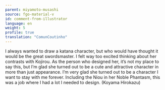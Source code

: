 ```yaml
---
parent: miyamoto-musashi
source: fgo-material-v
id: comment-from-illustrator
language: en
weight: 5
profile: true
translation: "ComunCoutinho"
---
```


I always wanted to draw a katana character, but who would have thought it would be the great swordsmaster. I felt way too excited thinking about her contrasts with Kojirou. As the person who designed her, it’s not my place to say this, but I’m glad she turned out to be a cute and attractive character in more than just appearance. I’m very glad she turned out to be a character I want to stay with me forever. Including the Niou in her Noble Phantasm, this was a job where I had a lot I needed to design. (Koyama Hirokazu)
